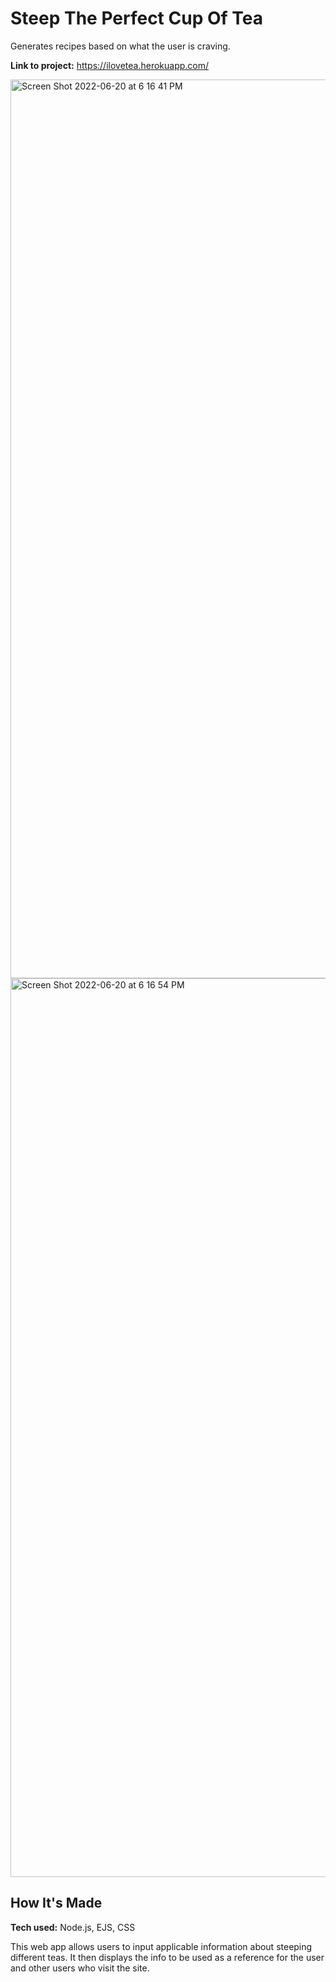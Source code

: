 # Steep The Perfect Cup Of Tea

Generates recipes based on what the user is craving. 

**Link to project:** https://ilovetea.herokuapp.com/

<img width="1438" alt="Screen Shot 2022-06-20 at 6 16 41 PM" src="https://user-images.githubusercontent.com/24927444/174683868-ba00f2bf-d8d2-4450-b456-8e0a39689e77.png">

<img width="1438" alt="Screen Shot 2022-06-20 at 6 16 54 PM" src="https://user-images.githubusercontent.com/24927444/174683875-ec7af338-db16-455e-a594-e6a5c19bfcd3.png">

## How It's Made

**Tech used:** Node.js, EJS, CSS

This web app allows users to input applicable information about steeping different teas. It then displays the info to be used as a reference for the user
and other users who visit the site.
